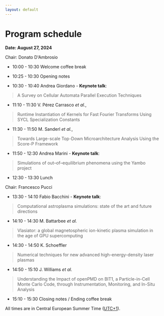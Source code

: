 ```yaml
---
layout: default
---
```


# Program schedule

<!-- TBA -->

**Date: August 27, 2024**

Chair: Donato D'Ambrosio


- 10:00 - 10:30 Welcome coffee break

- 10:25 - 10:30 Opening notes

- 10:30 - 10:40 Andrea Giordano - **Keynote talk**: 
> A Survey on Cellular Automata Parallel Execution Techniques
- 11:10 - 11:30 V. Pérez Carrasco *et al.*, 
> Runtime Instantiation of Kernels for Fast Fourier Transforms Using SYCL Specialization Constants
- 11:30 - 11:50 M. Sanderl *et al.*,
> Towards Large-scale Top-Down Microarchitecture Analysis Using the Score-P Framework
- 11:50 - 12:30 Andrea Marini - **Keynote talk**: 
> Simulations of out–of–equilibrium phenomena using the Yambo project

- 12:30 - 13:30 Lunch

Chair: Francesco Pucci

- 13:30 - 14:10 Fabio Bacchini - **Keynote talk**: 
> Computational astroplasma simulations: state of the art and future directions
- 14:10 - 14:30 M. Battarbee *et al.*
> Vlasiator: a global magnetospheric ion-kinetic plasma simulation in the age of GPU supercomputing
- 14:30 - 14:50 K. Schoeffler
> Numerical techniques for new advanced high-energy-density laser plasmas
- 14:50 - 15:10 J. Williams *et al.*
> Understanding the Impact of openPMD on BIT1, a Particle-in-Cell Monte Carlo Code, through Instrumentation, Monitoring, and In-Situ Analysis
- 15:10 - 15:30 Closing notes / Ending coffee break


All times are in Central European Summer Time ([UTC+1](https://www.timeanddate.com/worldclock/spain/madrid)).

<!-- The complete EuroPar program is available at [https://2024.euro-par.org/program/](https://2024.euro-par.org/program/). 
-->

